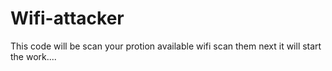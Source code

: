 # Wifi-attacker
This code will be scan  your protion available wifi scan them next it will  start  the work....
